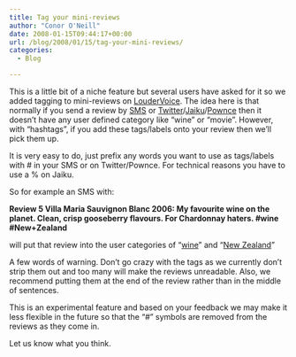 ```yaml
---
title: Tag your mini-reviews
author: "Conor O'Neill"
date: 2008-01-15T09:44:17+00:00
url: /blog/2008/01/15/tag-your-mini-reviews/
categories:
  - Blog

---
```

This is a little bit of a niche feature but several users have asked for it so we added tagging to mini-reviews on [LouderVoice][1]. The idea here is that normally if you send a review by [SMS][2] or [Twitter][3]/[Jaiku][4]/[Pownce][5] then it doesn&#8217;t have any user defined category like &#8220;wine&#8221; or &#8220;movie&#8221;. However, with &#8220;hashtags&#8221;, if you add these tags/labels onto your review then we&#8217;ll pick them up.

It is very easy to do, just prefix any words you want to use as tags/labels with # in your SMS or on Twitter/Pownce. For technical reasons you have to use a % on Jaiku.

So for example an SMS with:

**Review 5 Villa Maria Sauvignon Blanc 2006: My favourite wine on the planet. Clean, crisp gooseberry flavours. For Chardonnay haters. #wine #New+Zealand**

will put that review into the user categories of &#8220;[wine][6]&#8221; and &#8220;[New Zealand][7]&#8221;

A few words of warning. Don&#8217;t go crazy with the tags as we currently don&#8217;t strip them out and too many will make the reviews unreadable. Also, we recommend putting them at the end of the review rather than in the middle of sentences.

This is an experimental feature and based on your feedback we may make it less flexible in the future so that the &#8220;#&#8221; symbols are removed from the reviews as they come in.

Let us know what you think.

 [1]: https://loudervoice.com/
 [2]: https://loudervoice.com/sms_help
 [3]: http://www.twitter.com/
 [4]: http://www.jaiku.com/
 [5]: http://www.pownce.com/
 [6]: https://loudervoice.com/tags/wine
 [7]: https://loudervoice.com/tags/new+zealand